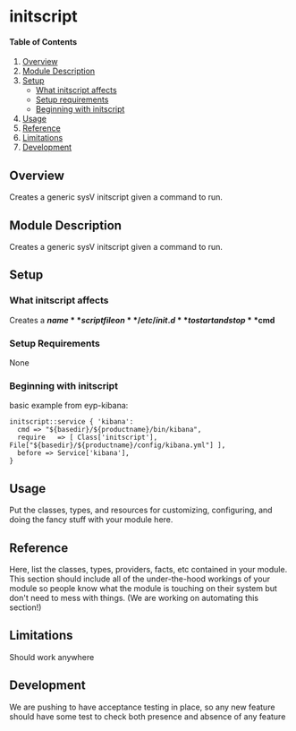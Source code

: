 # initscript

#### Table of Contents

1. [Overview](#overview)
2. [Module Description](#module-description)
3. [Setup](#setup)
    * [What initscript affects](#what-initscript-affects)
    * [Setup requirements](#setup-requirements)
    * [Beginning with initscript](#beginning-with-initscript)
4. [Usage](#usage)
5. [Reference](#reference)
5. [Limitations](#limitations)
6. [Development](#development)

## Overview

Creates a generic sysV initscript given a command to run.

## Module Description

Creates a generic sysV initscript given a command to run.

## Setup

### What initscript affects

Creates a **$name** script file on **/etc/init.d** to start and stop **$cmd**

### Setup Requirements

None

### Beginning with initscript

basic example from eyp-kibana:

```puppet
initscript::service { 'kibana':
  cmd => "${basedir}/${productname}/bin/kibana",
  require   => [ Class['initscript'], File["${basedir}/${productname}/config/kibana.yml"] ],
  before => Service['kibana'],
}
```

## Usage

Put the classes, types, and resources for customizing, configuring, and doing
the fancy stuff with your module here.

## Reference

Here, list the classes, types, providers, facts, etc contained in your module.
This section should include all of the under-the-hood workings of your module so
people know what the module is touching on their system but don't need to mess
with things. (We are working on automating this section!)

## Limitations

Should work anywhere

## Development

We are pushing to have acceptance testing in place, so any new feature should
have some test to check both presence and absence of any feature
